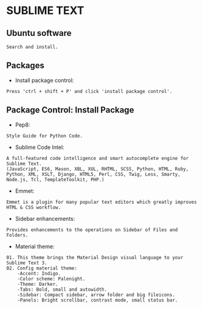 # SUBLIME TEXT

## Ubuntu software
```
Search and install.
```
## Packages
* Install package control:
```
Press 'ctrl + shift + P' and click 'install package control'.
```
## Package Control: Install Package
* Pep8:
```
Style Guide for Python Code.
```
* Sublime Code Intel:
```
A full-featured code intelligence and smart autocomplete engine for Sublime Text.
(JavaScript, ES6, Mason, XBL, XUL, RHTML, SCSS, Python, HTML, Ruby, Python, XML, XSLT, Django, HTML5, Perl, CSS, Twig, Less, Smarty, Node.js, Tcl, TemplateToolkit, PHP.)
```
* Emmet:
```
Emmet is a plugin for many popular text editors which greatly improves HTML & CSS workflow.
```
* Sidebar enhancements:
```
Provides enhancements to the operations on Sidebar of Files and Folders.
```
* Material theme:
```
01. This theme brings the Material Design visual language to your Sublime Text 3.
02. Config material theme:
	-Accent: Indigo.
	-Color scheme: Palenight.
	-Theme: Darker.
	-Tabs: Bold, small and autowidth.
	-Sidebar: Compact sidebar, arrow folder and big fileicons.
	-Panels: Bright scrollbar, contrast mode, small status bar.
```